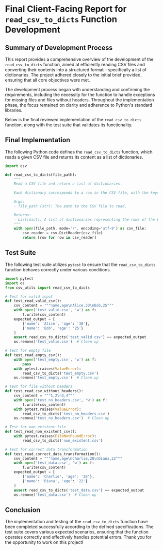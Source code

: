 # Final Client-Facing Report for `read_csv_to_dicts` Function Development

## Summary of Development Process
This report provides a comprehensive overview of the development of the `read_csv_to_dicts` function, aimed at efficiently reading CSV files and converting their contents into a structured format - specifically a list of dictionaries. The project adhered closely to the initial brief provided, ensuring that all core objectives were met.

The development process began with understanding and confirming the requirements, including the necessity for the function to handle exceptions for missing files and files without headers. Throughout the implementation phase, the focus remained on clarity and adherence to Python's standard libraries. 

Below is the final reviewed implementation of the `read_csv_to_dicts` function, along with the test suite that validates its functionality.

## Final Implementation

The following Python code defines the `read_csv_to_dicts` function, which reads a given CSV file and returns its content as a list of dictionaries.

```python
import csv

def read_csv_to_dicts(file_path):
    """
    Read a CSV file and return a list of dictionaries.
    
    Each dictionary corresponds to a row in the CSV file, with the keys being the column headers.

    Args:
    - file_path (str): The path to the CSV file to read.

    Returns:
    - List[dict]: A list of dictionaries representing the rows of the CSV.
    """
    with open(file_path, mode='r', encoding='utf-8') as csv_file:
        csv_reader = csv.DictReader(csv_file)
        return [row for row in csv_reader]
```

## Test Suite

The following test suite utilizes `pytest` to ensure that the `read_csv_to_dicts` function behaves correctly under various conditions.

```python
import pytest
import os
from csv_utils import read_csv_to_dicts

# Test for valid input
def test_read_valid_csv():
    csv_content = """name,age\nAlice,30\nBob,25"""
    with open('test_valid.csv', 'w') as f:
        f.write(csv_content)
    expected_output = [
        {'name': 'Alice', 'age': '30'},
        {'name': 'Bob', 'age': '25'}
    ]
    assert read_csv_to_dicts('test_valid.csv') == expected_output
    os.remove('test_valid.csv')  # Clean up

# Test for empty file
def test_read_empty_csv():
    with open('test_empty.csv', 'w') as f:
        pass
    with pytest.raises(ValueError):
        read_csv_to_dicts('test_empty.csv')
    os.remove('test_empty.csv')  # Clean up

# Test for file without headers
def test_read_csv_without_headers():
    csv_content = """1,2\n3,4"""
    with open('test_no_headers.csv', 'w') as f:
        f.write(csv_content)
    with pytest.raises(ValueError):
        read_csv_to_dicts('test_no_headers.csv')
    os.remove('test_no_headers.csv')  # Clean up

# Test for non-existent file
def test_read_non_existent_csv():
    with pytest.raises(FileNotFoundError):
        read_csv_to_dicts('non_existent.csv')

# Test for correct data transformation
def test_read_correct_data_transformation():
    csv_content = """name,age\nCharlie,28\nDiana,22"""
    with open('test_data.csv', 'w') as f:
        f.write(csv_content)
    expected_output = [
        {'name': 'Charlie', 'age': '28'},
        {'name': 'Diana', 'age': '22'}
    ]
    assert read_csv_to_dicts('test_data.csv') == expected_output
    os.remove('test_data.csv')  # Clean up
```

## Conclusion
The implementation and testing of the `read_csv_to_dicts` function have been completed successfully according to the defined specifications. The test suite covers various expected scenarios, ensuring that the function operates correctly and effectively handles potential errors. Thank you for the opportunity to work on this project!